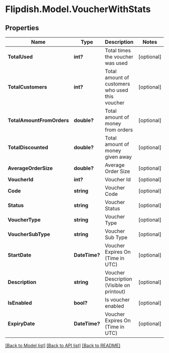 # Flipdish.Model.VoucherWithStats
## Properties

Name | Type | Description | Notes
------------ | ------------- | ------------- | -------------
**TotalUsed** | **int?** | Total times the voucher was used | [optional] 
**TotalCustomers** | **int?** | Total amount of customers who used this voucher | [optional] 
**TotalAmountFromOrders** | **double?** | Total amount of money from orders | [optional] 
**TotalDiscounted** | **double?** | Total amount of money given away | [optional] 
**AverageOrderSize** | **double?** | Average Order Size | [optional] 
**VoucherId** | **int?** | Voucher Id | [optional] 
**Code** | **string** | Voucher Code | [optional] 
**Status** | **string** | Voucher Status | [optional] 
**VoucherType** | **string** | Voucher Type | [optional] 
**VoucherSubType** | **string** | Voucher Sub Type | [optional] 
**StartDate** | **DateTime?** | Voucher Expires On (Time in UTC) | [optional] 
**Description** | **string** | Voucher Description (Visible on printout) | [optional] 
**IsEnabled** | **bool?** | Is voucher enabled | [optional] 
**ExpiryDate** | **DateTime?** | Voucher Expires On (Time in UTC) | [optional] 

[[Back to Model list]](../README.md#documentation-for-models) [[Back to API list]](../README.md#documentation-for-api-endpoints) [[Back to README]](../README.md)


